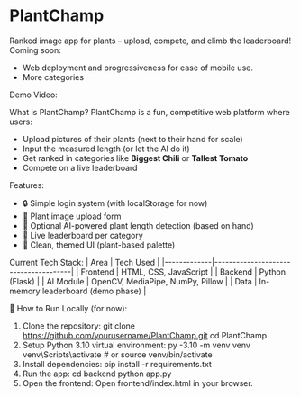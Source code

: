 # PlantChamp
Ranked image app for plants – upload, compete, and climb the leaderboard!
Coming soon: 
- Web deployment and progressiveness for ease of mobile use.
- More categories

Demo Video:


What is PlantChamp?
PlantChamp is a fun, competitive web platform where users:
- Upload pictures of their plants (next to their hand for scale)
- Input the measured length (or let the AI do it)
- Get ranked in categories like **Biggest Chili** or **Tallest Tomato**
- Compete on a live leaderboard


Features:
- 🔒 Simple login system (with localStorage for now)
- 🌿 Plant image upload form
- 📏 Optional AI-powered plant length detection (based on hand)
- 🥇 Live leaderboard per category
- 🧠 Clean, themed UI (plant-based palette)


Current Tech Stack:
| Area        | Tech Used                            |
|-------------|--------------------------------------|
| Frontend    | HTML, CSS, JavaScript                |
| Backend     | Python (Flask)                       |
| AI Module   | OpenCV, MediaPipe, NumPy, Pillow     |
| Data        | In-memory leaderboard (demo phase)   |


🚀 How to Run Locally (for now):
1. Clone the repository:
   git clone https://github.com/yourusername/PlantChamp.git
   cd PlantChamp
2. Setup Python 3.10 virtual environment:
   py -3.10 -m venv venv
   venv\Scripts\activate  # or source venv/bin/activate
3. Install dependencies:
   pip install -r requirements.txt
4. Run the app:
   cd backend
   python app.py
5. Open the frontend:
   Open frontend/index.html in your browser.
